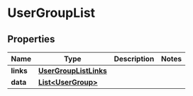 # UserGroupList

## Properties
Name | Type | Description | Notes
------------ | ------------- | ------------- | -------------
**links** | [**UserGroupListLinks**](UserGroupListLinks.md) |  | 
**data** | [**List&lt;UserGroup&gt;**](UserGroup.md) |  | 
